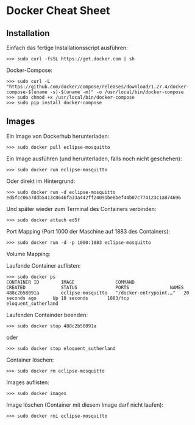 # Docker Cheat Sheet

## Installation

Einfach das fertige Installationsscript ausführen:
```
>>> sudo curl -fsSL https://get.docker.com | sh
```
Docker-Compose:
```
>>> sudo curl -L "https://github.com/docker/compose/releases/download/1.27.4/docker-compose-$(uname -s)-$(uname -m)" -o /usr/local/bin/docker-compose
>>> sudo chmod +x /usr/local/bin/docker-compose
>>> sudo pip install docker-compose
```

## Images

Ein Image von Dockerhub herunterladen:

```
>>> sudo docker pull eclipse-mosquitto
```

Ein Image ausführen (und herunterladen, falls noch nicht geschehen):
```
>>> sudo docker run eclipse-mosquitto
```
Oder direkt im Hintergrund:
```
>>> sudo docker run -d eclipse-mosquitto
ed5fcc06a7ddb5413c8646fa33a442ff24091be8bef44b07c774123c1a874696
```
Und später wieder zum Terminal des Containers verbinden:
```
>>> sudo docker attach ed5f
```
Port Mapping (Port 1000 der Maschine auf 1883 des Containers):
```
>>> sudo docker run -d -p 1000:1883 eclipse-mosquitto
```
Volume Mapping:


Laufende Container auflisten:
```
>>> sudo docker ps
CONTAINER ID        IMAGE               COMMAND                  CREATED             STATUS              PORTS               NAMES
488c2b58091a        eclipse-mosquitto   "/docker-entrypoint.…"   20 seconds ago      Up 18 seconds       1883/tcp            eloquent_sutherland
```

Laufenden Containder beenden:
```
>>> sudo docker stop 488c2b58091a
```
oder
```
>>> sudo docker stop eloquent_sutherland
```

Container löschen:
```
>>> sudo docker rm eclipse-mosquitto
```

Images auflisten:
```
>>> sudo docker images
```

Image löschen (Container mit diesem Image darf nicht laufen):
```
>>> sudo docker rmi eclipse-mosquitto
```